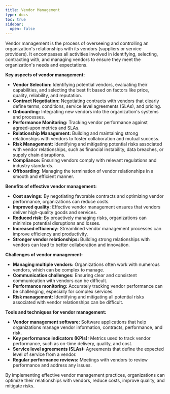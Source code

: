 ```yaml
---
title: Vendor Management
type: docs
toc: true
sidebar:
  open: false
---
```

Vendor management is the process of overseeing and controlling an organization's relationships with its vendors (suppliers or service providers). It encompasses all activities involved in identifying, selecting, contracting with, and managing vendors to ensure they meet the organization's needs and expectations.

**Key aspects of vendor management:**

*   **Vendor Selection:** Identifying potential vendors, evaluating their capabilities, and selecting the best fit based on factors like price, quality, reliability, and reputation.
*   **Contract Negotiation:** Negotiating contracts with vendors that clearly define terms, conditions, service level agreements (SLAs), and pricing.
*   **Onboarding:** Integrating new vendors into the organization's systems and processes.
*   **Performance Monitoring:** Tracking vendor performance against agreed-upon metrics and SLAs.
*   **Relationship Management:** Building and maintaining strong relationships with vendors to foster collaboration and mutual success.
*   **Risk Management:** Identifying and mitigating potential risks associated with vendor relationships, such as financial instability, data breaches, or supply chain disruptions.
*   **Compliance:** Ensuring vendors comply with relevant regulations and industry standards.
*   **Offboarding:** Managing the termination of vendor relationships in a smooth and efficient manner.

**Benefits of effective vendor management:**

*   **Cost savings:** By negotiating favorable contracts and optimizing vendor performance, organizations can reduce costs.
*   **Improved quality:** Effective vendor management ensures that vendors deliver high-quality goods and services.
*   **Reduced risk:** By proactively managing risks, organizations can minimize potential disruptions and losses.
*   **Increased efficiency:** Streamlined vendor management processes can improve efficiency and productivity.
*   **Stronger vendor relationships:** Building strong relationships with vendors can lead to better collaboration and innovation.

**Challenges of vendor management:**

*   **Managing multiple vendors:** Organizations often work with numerous vendors, which can be complex to manage.
*   **Communication challenges:** Ensuring clear and consistent communication with vendors can be difficult.
*   **Performance monitoring:** Accurately tracking vendor performance can be challenging, especially for complex services.
*   **Risk management:** Identifying and mitigating all potential risks associated with vendor relationships can be difficult.

**Tools and techniques for vendor management:**

*   **Vendor management software:** Software applications that help organizations manage vendor information, contracts, performance, and risk.
*   **Key performance indicators (KPIs):** Metrics used to track vendor performance, such as on-time delivery, quality, and cost.
*   **Service level agreements (SLAs):** Agreements that define the expected level of service from a vendor.
*   **Regular performance reviews:** Meetings with vendors to review performance and address any issues.

By implementing effective vendor management practices, organizations can optimize their relationships with vendors, reduce costs, improve quality, and mitigate risks.

